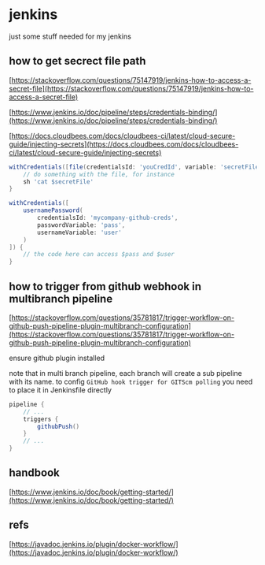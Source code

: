 # jenkins

just some stuff needed for my jenkins

## how to get secrect file path

[https://stackoverflow.com/questions/75147919/jenkins-how-to-access-a-secret-file](https://stackoverflow.com/questions/75147919/jenkins-how-to-access-a-secret-file)

[https://www.jenkins.io/doc/pipeline/steps/credentials-binding/](https://www.jenkins.io/doc/pipeline/steps/credentials-binding/)

[https://docs.cloudbees.com/docs/cloudbees-ci/latest/cloud-secure-guide/injecting-secrets](https://docs.cloudbees.com/docs/cloudbees-ci/latest/cloud-secure-guide/injecting-secrets)

```groovy
withCredentials([file(credentialsId: 'youCredId', variable: 'secretFile')]) {
    // do something with the file, for instance
    sh 'cat $secretFile'
}
```

```groovy
withCredentials([
    usernamePassword(
        credentialsId: 'mycompany-github-creds',
        passwordVariable: 'pass',
        usernameVariable: 'user'
    )
]) {
    // the code here can access $pass and $user
}
```

## how to trigger from github webhook in multibranch pipeline

[https://stackoverflow.com/questions/35781817/trigger-workflow-on-github-push-pipeline-plugin-multibranch-configuration](https://stackoverflow.com/questions/35781817/trigger-workflow-on-github-push-pipeline-plugin-multibranch-configuration)

ensure github plugin installed

note that in multi branch pipeline, each branch will create a sub pipeline with its name.
to config `GitHub hook trigger for GITScm polling` you need to place it in Jenkinsfile directly

```groovy
pipeline {
    // ...
    triggers {
        githubPush()
    }
    // ...
}
```

## handbook

[https://www.jenkins.io/doc/book/getting-started/](https://www.jenkins.io/doc/book/getting-started/)

## refs

[https://javadoc.jenkins.io/plugin/docker-workflow/](https://javadoc.jenkins.io/plugin/docker-workflow/)
